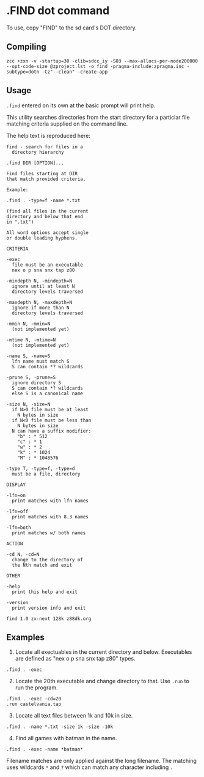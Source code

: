 # .FIND dot command

To use, copy "FIND" to the sd card's DOT directory.

## Compiling

~~~
zcc +zxn -v -startup=30 -clib=sdcc_iy -SO3 --max-allocs-per-node200000 --opt-code-size @zproject.lst -o find -pragma-include:zpragma.inc -subtype=dotn -Cz"--clean" -create-app
~~~

## Usage

`.find` entered on its own at the basic prompt will print help.

This utility searches directories from the start directory
for a particlar file matching criteria supplied on the command
line.

The help text is reproduced here:

~~~
find - search for files in a
  directory hierarchy

.find DIR [OPTION]...

Find files starting at DIR
that match provided criteria.

Example:

.find . -type=f -name *.txt

(find all files in the current
directory and below that end
in ".txt")

All word options accept single
or double leading hyphens.

CRITERIA

-exec
  file must be an executable
  nex o p sna snx tap z80

-mindepth N, -mindepth=N
  ignore until at least N
  directory levels traversed

-maxdepth N, -maxdepth=N
  ignore if more than N
  directory levels traversed

-mmin N, -mmin=N
  (not implemented yet)

-mtime N, -mtime=N
  (not implemented yet)

-name S, -name=S
  lfn name must match S
  S can contain *? wildcards

-prune S, -prune=S
  ignore directory S
  S can contain *? wildcards
  else S is a canonical name

-size N, -size=N
  if N>0 file must be at least
    N bytes in size
  if N<0 file must be less than
    N bytes in size
  N can have a suffix modifier:
    "b" : * 512
    "c" : * 1
    "w" : * 2
    "k" : * 1024
    "M" : * 1048576

-type T, -type=f, -type=d
  must be a file, directory

DISPLAY

-lfn=on
  print matches with lfn names

-lfn=off
  print matches with 8.3 names

-lfn=both
  print matches w/ both names

ACTION

-cd N, -cd=N
  change to the directory of
  the Nth match and exit

OTHER

-help
  print this help and exit

-version
  print version info and exit

find 1.0 zx-next 128k z88dk.org
~~~

## Examples

1. Locate all exectuables in the current directory and below.
Executables are defined as "nex o p sna snx tap z80" types.

`.find . -exec`

2. Locate the 20th executable and change directory to that.
Use `.run` to run the program.

```
.find . -exec -cd=20
.run castelvania.tap
```

3. Locate all text files between 1k and 10k in size.

`.find . -name *.txt -size 1k -size -10k`

4. Find all games with batman in the name.

`.find . -exec -name *batman*`

Filename matches are only applied against the long filename.
The matching uses wildcards `*` and `?` which can match any
character including `.`
